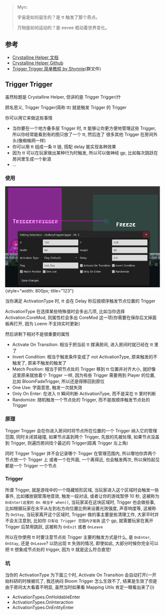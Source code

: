 > Myn: 
> 
> 宇宙是如何诞生的？是 tt 触发了那个奇点。
>
> 万物是如何运动的？是 eevee 框动着世界变化。

## 参考
* <a href="https://gamebanana.com/mods/53765" target="_blank">Crystalline Helper 文档</a>
* <a href="https://github.com/CommunalHelper/CrystallineHelper" target="_blank">Crystalline Helper Github</a>
* [Trigger Trigger 简单教程 by Shynnie]()(群文件)

## Trigger Trigger

虽然标题是 Crystalline Helper, 但讲的是 Trigger Trigger(什

顾名思义, Trigger Trigger(简称 tt) 就是触发 Trigger 的 Trigger

你可以用它来做这些事情

* 当你要在一个地方叠多层 Trigger 时, tt 能够让你更方便地管理这些 Trigger, 所以你经常能看到有的图只放了一个 tt, 然后连了 很多其他 Trigger 在房间外头(像蜘蛛网一样)
* 你可以用 tt 组成一条 tt 链, 搭配 delay 能实现各种效果
* 因为 tt 可以在玩家做出某种行为时触发, 所以可以做神经 gp, 比如每次跳跃在房间里生成一个新浪
* ...

### 使用

![tt_panel](../../assets/mappings/useful_helpers/tt/tt_panel.png){style="width: 800px; title="123"}

当你满足 ActivationType 时, tt 会在 Delay 秒后按顺序触发节点位置的 Trigger

ActivationType 在选择某些特殊值时会多出几项, 比如当你选择 Activation.CoreMod, 则属性栏会多出 CoreMod 这一项(你需要在保存后叉掉面板再打开, 因为 Loenn 不支持实时更新)

然后讲剩下相对不是很重要的属性

* Activate On Transition: 相当于把当前 tt 撑满房间, 进入房间时就已经在 tt 里了
* Invert Condition: 相当于触发条件变成了 not ActivationType, 原来触发的不触发了, 原来不触发的触发了
* Match Position: 相当于把节点处的 Trigger 移到 tt 位置并对齐大小, 就好像这里原来就放着个 Trigger 一样, 因为有些 Trigger 需要用到 Player 的位置, 比如 BloomFadeTrigger, 所以还是得移回到原位
* One Use: 字面意思, 触发一次就失效
* Only On Enter: 在进入 tt 瞬间判断 ActivationType, 而不是呆在 tt 里时判断
* Randomize: 随机触发一个节点处的 Trigger, 而不是按顺序触发节点处的 Trigger
         

### 原理 

Trigger Trigger 会在你进入房间时将节点所在位置的一个 Trigger 纳入它的管理范围, 同时关闭其碰撞, 如果节点盖到两个 Trigger, 先放的先被处理, 如果节点没盖到 Trigger, 则遍历房间找个最近的 Trigger(距离 Trigger 左上角)

同时 Trigger Trigger 并不会记录哪个 Trigger 在管理范围内, 所以哪怕你弄两个节点放一个 Trigger 上 或者一个在外面, 一个离得近, 也会触发两次, 所以保险起见都是一个 Trigger 一个节点

### Trigger

所谓 Trigger, 就是游戏中的一个隐藏矩形区域, 当玩家进入这个区域时会触发一些事件, 比如播放钢管落地音效, 触发一段对话, 或者让你的游戏暂停 10 秒, 这被称为 `OnEnter(这里的 On 相当于 when))`, 当玩家呆在这块区域时, Trigger 也会做些事, 
比如根据玩家在水平从左到右方向位置比例来设置光效强度, 声音响度等, 这被称为 `OnStay`, 当玩家离开这个区域时, Trigger 做的事主要是些清理工作, 大家平时并不会太注意到, 比如你 `只有在 Trigger 范围内才能跳` 这个 gp, 就需要玩家在离开 Trigger 后禁用跳跃, 
这被称为 `OnExit` 或者 `OnLeave`

所以在你使用 tt 时要注意节点处 Trigger 主要的触发方式是什么, 是 `OnEnter`, `OnStay`, 还是 `OnLeave`? 以防出现 tt 失效的情况, 即使如此, 大部分时候你完全可以把 tt 想象成节点处的 trigger, 因为 tt 就是这么符合直觉!

### 坑

当你的 ActivationType 为下面三个时, Activate On Transition 会自动打开(一开始科研的时候被坑了, 我还纳闷 Bloom Trigger 怎么生效不了, 结果是生效了但是由于房间太大看着不明显, 虽然当时如果看 Mapping Utils 肯定一眼看出来了())

* ActivationTypes.OnHoldableEnter
* ActivationTypes.OnInteraction
* ActivationTypes.OnEntityEnter
